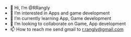 - 👋 Hi, I’m @RRangly
- 👀 I’m interested in Apps and game development
- 🌱 I’m currently learning App, Game development
- 💞️ I’m looking to collaborate on Game, App development
- 📫 How to reach me send gmail to r.rangly@gmail.com

<!---
RRangly/RRangly is a ✨ special ✨ repository because its `README.md` (this file) appears on your GitHub profile.
You can click the Preview link to take a look at your changes.
--->
